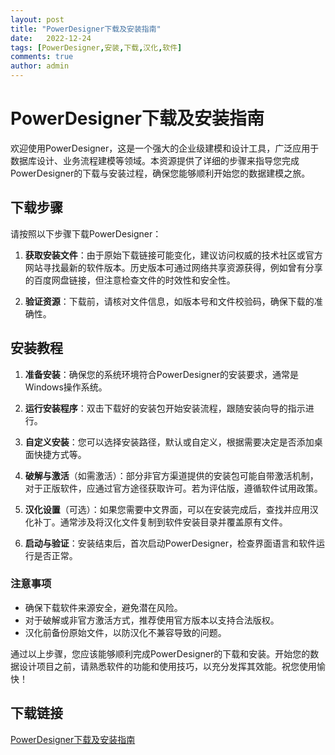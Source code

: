 ```yaml
---
layout: post
title: "PowerDesigner下载及安装指南"
date:   2022-12-24
tags: [PowerDesigner,安装,下载,汉化,软件]
comments: true
author: admin
---
```

# PowerDesigner下载及安装指南

欢迎使用PowerDesigner，这是一个强大的企业级建模和设计工具，广泛应用于数据库设计、业务流程建模等领域。本资源提供了详细的步骤来指导您完成PowerDesigner的下载与安装过程，确保您能够顺利开始您的数据建模之旅。

## 下载步骤

请按照以下步骤下载PowerDesigner：

1. **获取安装文件**：由于原始下载链接可能变化，建议访问权威的技术社区或官方网站寻找最新的软件版本。历史版本可通过网络共享资源获得，例如曾有分享的百度网盘链接，但注意检查文件的时效性和安全性。

2. **验证资源**：下载前，请核对文件信息，如版本号和文件校验码，确保下载的准确性。

## 安装教程

1. **准备安装**：确保您的系统环境符合PowerDesigner的安装要求，通常是Windows操作系统。
   
2. **运行安装程序**：双击下载好的安装包开始安装流程，跟随安装向导的指示进行。

3. **自定义安装**：您可以选择安装路径，默认或自定义，根据需要决定是否添加桌面快捷方式等。

4. **破解与激活**（如需激活）：部分非官方渠道提供的安装包可能自带激活机制，对于正版软件，应通过官方途径获取许可。若为评估版，遵循软件试用政策。

5. **汉化设置**（可选）：如果您需要中文界面，可以在安装完成后，查找并应用汉化补丁。通常涉及将汉化文件复制到软件安装目录并覆盖原有文件。

6. **启动与验证**：安装结束后，首次启动PowerDesigner，检查界面语言和软件运行是否正常。

### 注意事项

- 确保下载软件来源安全，避免潜在风险。
- 对于破解或非官方激活方式，推荐使用官方版本以支持合法版权。
- 汉化前备份原始文件，以防汉化不兼容导致的问题。

通过以上步骤，您应该能够顺利完成PowerDesigner的下载和安装。开始您的数据设计项目之前，请熟悉软件的功能和使用技巧，以充分发挥其效能。祝您使用愉快！

## 下载链接

[PowerDesigner下载及安装指南](https://pan.quark.cn/s/0d2d445eef7c)